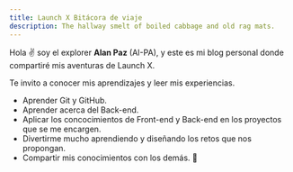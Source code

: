 ```yaml
---
title: Launch X Bitácora de viaje
description: The hallway smelt of boiled cabbage and old rag mats.
---
```


Hola ✌️  soy el explorer **Alan Paz** (AI-PA), y este es mi blog personal donde compartiré mis aventuras de Launch X.

Te invito a conocer mis aprendizajes y leer mis experiencias.
 - Aprender Git y GitHub. 
 - Aprender acerca del Back-end.
 - Aplicar los concocimientos de Front-end y Back-end en los proyectos que se me encargen. 
 - Divertirme mucho aprendiendo y diseñando los retos que nos propongan.
 - Compartir mis conocimientos con los demás.
🚀

